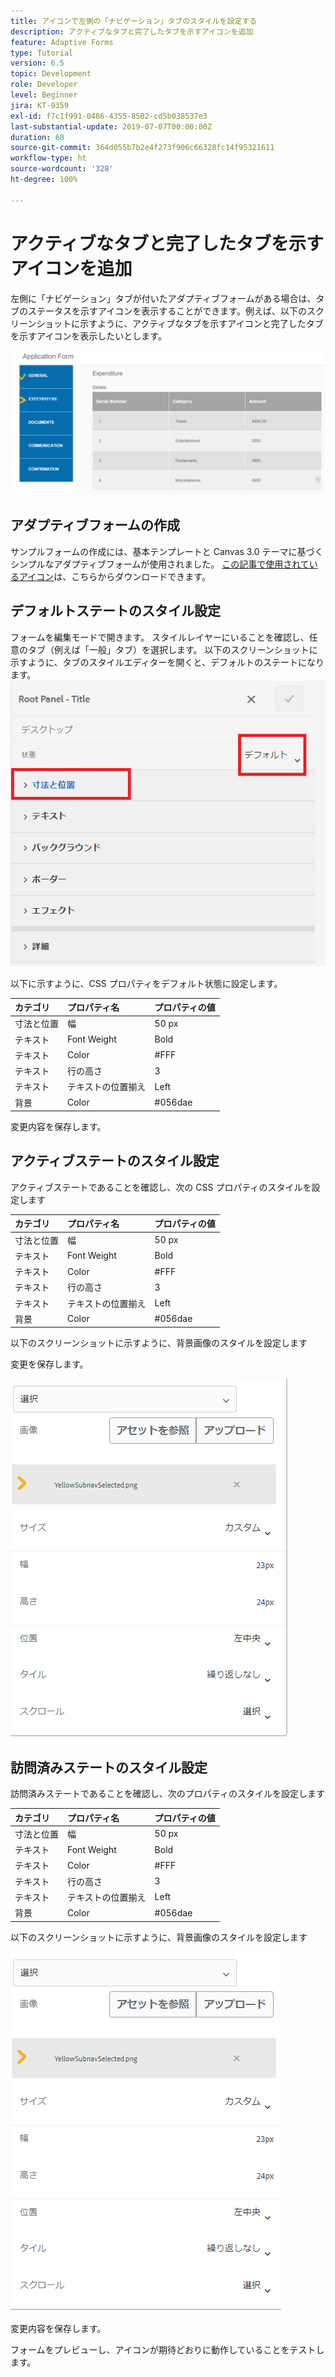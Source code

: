```yaml
---
title: アイコンで左側の「ナビゲーション」タブのスタイルを設定する
description: アクティブなタブと完了したタブを示すアイコンを追加
feature: Adaptive Forms
type: Tutorial
version: 6.5
topic: Development
role: Developer
level: Beginner
jira: KT-9359
exl-id: f7c1f991-0486-4355-8502-cd5b038537e3
last-substantial-update: 2019-07-07T00:00:00Z
duration: 68
source-git-commit: 364d055b7b2e4f273f906c66328fc14f95321611
workflow-type: ht
source-wordcount: '328'
ht-degree: 100%

---
```


# アクティブなタブと完了したタブを示すアイコンを追加

左側に「ナビゲーション」タブが付いたアダプティブフォームがある場合は、タブのステータスを示すアイコンを表示することができます。例えば、以下のスクリーンショットに示すように、アクティブなタブを示すアイコンと完了したタブを示すアイコンを表示したいとします。

![toolbar-spacing](assets/active-completed.png)

## アダプティブフォームの作成

サンプルフォームの作成には、基本テンプレートと Canvas 3.0 テーマに基づくシンプルなアダプティブフォームが使用されました。
[この記事で使用されているアイコン](assets/icons.zip)は、こちらからダウンロードできます。


## デフォルトステートのスタイル設定

フォームを編集モードで開きます。
スタイルレイヤーにいることを確認し、任意のタブ（例えば「一般」タブ）を選択します。
以下のスクリーンショットに示すように、タブのスタイルエディターを開くと、デフォルトのステートになります。
![navigation-tab](assets/navigation-tab.png)

以下に示すように、CSS プロパティをデフォルト状態に設定します。

| カテゴリ | プロパティ名 | プロパティの値 |
|:---|:---|:---|
| 寸法と位置 | 幅 | 50 px |
| テキスト | Font Weight | Bold |
| テキスト | Color | #FFF |
| テキスト | 行の高さ | 3 |
| テキスト | テキストの位置揃え | Left |
| 背景 | Color | #056dae |

変更内容を保存します。

## アクティブステートのスタイル設定

アクティブステートであることを確認し、次の CSS プロパティのスタイルを設定します

| カテゴリ | プロパティ名 | プロパティの値 |
|:---|:---|:---|
| 寸法と位置 | 幅 | 50 px |
| テキスト | Font Weight | Bold |
| テキスト | Color | #FFF |
| テキスト | 行の高さ | 3 |
| テキスト | テキストの位置揃え | Left |
| 背景 | Color | #056dae |

以下のスクリーンショットに示すように、背景画像のスタイルを設定します

変更を保存します。



![active-state](assets/active-state.png)

## 訪問済みステートのスタイル設定

訪問済みステートであることを確認し、次のプロパティのスタイルを設定します

| カテゴリ | プロパティ名 | プロパティの値 |
|:---|:---|:---|
| 寸法と位置 | 幅 | 50 px |
| テキスト | Font Weight | Bold |
| テキスト | Color | #FFF |
| テキスト | 行の高さ | 3 |
| テキスト | テキストの位置揃え | Left |
| 背景 | Color | #056dae |

以下のスクリーンショットに示すように、背景画像のスタイルを設定します


![visited-state](assets/visited-state.png)

変更内容を保存します。

フォームをプレビューし、アイコンが期待どおりに動作していることをテストします。
